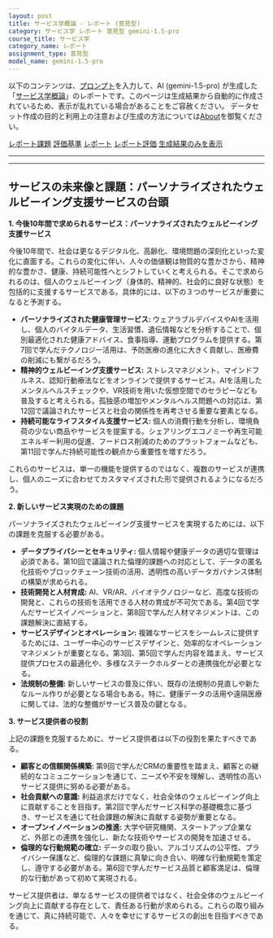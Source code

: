 ```yaml
---
layout: post
title: サービス学概論 - レポート (意見型)
category: サービス学 レポート 意見型 gemini-1.5-pro
course_title: サービス学
category_name: レポート
assignment_type: 意見型
model_name: gemini-1.5-pro
---
```


以下のコンテンツは、[プロンプト](https://github.com/takedatoshiyuki/synthetic_assignments/tree/main/generated/サービス学/gemini-1.5-pro/prompt_レポート-意見型.md)を入力して、AI (gemini-1.5-pro) が生成した「[サービス学概論](/contents/サービス学/)」のレポートです。このページは生成結果から自動的に作成されているため、表示が乱れている場合があることをご容赦ください。
データセット作成の目的と利用上の注意および生成の方法については[About](/About)を御覧ください。

[レポート課題](../レポート課題-意見型)
[評価基準](../評価基準-意見型)
[レポート](../レポート-意見型)
[レポート評価](../レポート評価-意見型)
[生成結果のみを表示](https://github.com/takedatoshiyuki/synthetic_assignments/tree/main/generated/サービス学/gemini-1.5-pro/レポート-意見型.md)
  

***
***
  
## サービスの未来像と課題：パーソナライズされたウェルビーイング支援サービスの台頭

**1. 今後10年間で求められるサービス：パーソナライズされたウェルビーイング支援サービス**

今後10年間で、社会は更なるデジタル化、高齢化、環境問題の深刻化といった変化に直面する。これらの変化に伴い、人々の価値観は物質的な豊かさから、精神的な豊かさ、健康、持続可能性へとシフトしていくと考えられる。そこで求められるのは、個人のウェルビーイング（身体的、精神的、社会的に良好な状態）を包括的に支援するサービスである。具体的には、以下の３つのサービスが重要になると予測する。

* **パーソナライズされた健康管理サービス:**  ウェアラブルデバイスやAIを活用し、個人のバイタルデータ、生活習慣、遺伝情報などを分析することで、個別最適化された健康アドバイス、食事指導、運動プログラムを提供する。第7回で学んだテクノロジー活用は、予防医療の進化に大きく貢献し、医療費の削減にも繋がるだろう。
* **精神的ウェルビーイング支援サービス:**  ストレスマネジメント、マインドフルネス、認知行動療法などをオンラインで提供するサービス。AIを活用したメンタルヘルスチェックや、VR技術を用いた仮想空間でのセラピーなども普及すると考えられる。孤独感の増加やメンタルヘルス問題への対応は、第12回で議論されたサービスと社会の関係性を再考させる重要な要素となる。
* **持続可能なライフスタイル支援サービス:**  個人の消費行動を分析し、環境負荷の少ない商品やサービスを提案する。シェアリングエコノミーや再生可能エネルギー利用の促進、フードロス削減のためのプラットフォームなども、第11回で学んだ持続可能性の観点から重要性を増すだろう。

これらのサービスは、単一の機能を提供するのではなく、複数のサービスが連携し、個人のニーズに合わせてカスタマイズされた形で提供されるようになるだろう。


**2. 新しいサービス実現のための課題**

パーソナライズされたウェルビーイング支援サービスを実現するためには、以下の課題を克服する必要がある。

* **データプライバシーとセキュリティ:**  個人情報や健康データの適切な管理は必須である。第10回で議論された倫理的課題への対応として、データの匿名化技術やブロックチェーン技術の活用、透明性の高いデータガバナンス体制の構築が求められる。
* **技術開発と人材育成:**  AI、VR/AR、バイオテクノロジーなど、高度な技術の開発と、これらの技術を活用できる人材の育成が不可欠である。第4回で学んだサービスイノベーションと、第8回で学んだ人材マネジメントは、この課題解決に直結する。
* **サービスデザインとオペレーション:**  複雑なサービスをシームレスに提供するためには、ユーザー中心のサービスデザインと、効率的なオペレーションマネジメントが重要となる。第3回、第5回で学んだ内容を踏まえ、サービス提供プロセスの最適化や、多様なステークホルダーとの連携強化が必要となる。
* **法規制の整備:**  新しいサービスの普及に伴い、既存の法規制の見直しや新たなルール作りが必要となる場合もある。特に、健康データの活用や遠隔医療に関しては、法的な整備がサービス普及の鍵となる。


**3. サービス提供者の役割**

上記の課題を克服するために、サービス提供者は以下の役割を果たすべきである。

* **顧客との信頼関係構築:**  第9回で学んだCRMの重要性を踏まえ、顧客との継続的なコミュニケーションを通じて、ニーズや不安を理解し、透明性の高いサービス提供に努める必要がある。
* **社会貢献への意識:**  利益追求だけでなく、社会全体のウェルビーイング向上に貢献することを目指す。第2回で学んだサービス科学の基礎概念に基づき、サービスを通じて社会課題の解決に貢献する姿勢が重要となる。
* **オープンイノベーションの推進:**  大学や研究機関、スタートアップ企業など、外部との連携を強化し、新たな技術やサービスの開発を加速させる。
* **倫理的な行動規範の確立:**  データの取り扱い、アルゴリズムの公平性、プライバシー保護など、倫理的な課題に真摯に向き合い、明確な行動規範を策定し、遵守する必要がある。第6回で学んだサービス品質と顧客満足は、倫理的な行動があって初めて実現される。

サービス提供者は、単なるサービスの提供者ではなく、社会全体のウェルビーイング向上に貢献する存在として、責任ある行動が求められる。これらの取り組みを通じて、真に持続可能で、人々を幸せにするサービスの創出を目指すべきである。
